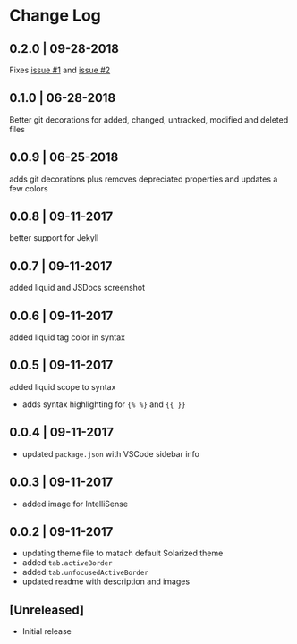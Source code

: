 # Change Log

## 0.2.0 | 09-28-2018
Fixes [issue #1](https://github.com/ginfuru/vscode-better-solarized-dark/issues/1) and [issue #2](https://github.com/ginfuru/vscode-better-solarized-dark/issues/2)

## 0.1.0 | 06-28-2018
Better git decorations for added, changed, untracked, modified and deleted files

## 0.0.9 | 06-25-2018
adds git decorations plus removes depreciated properties and updates a few colors

## 0.0.8 | 09-11-2017
better support for Jekyll

## 0.0.7 | 09-11-2017
added liquid and JSDocs screenshot

## 0.0.6 | 09-11-2017
added liquid tag color in syntax

## 0.0.5 | 09-11-2017
added liquid scope to syntax
- adds syntax highlighting for `{% %}` and `{{ }}`

## 0.0.4 | 09-11-2017
- updated `package.json` with VSCode sidebar info

## 0.0.3 | 09-11-2017
- added image for IntelliSense

## 0.0.2 | 09-11-2017
- updating theme file to matach default Solarized theme
- added `tab.activeBorder` 
- added `tab.unfocusedActiveBorder`
- updated readme with description and images

## [Unreleased]
- Initial release
